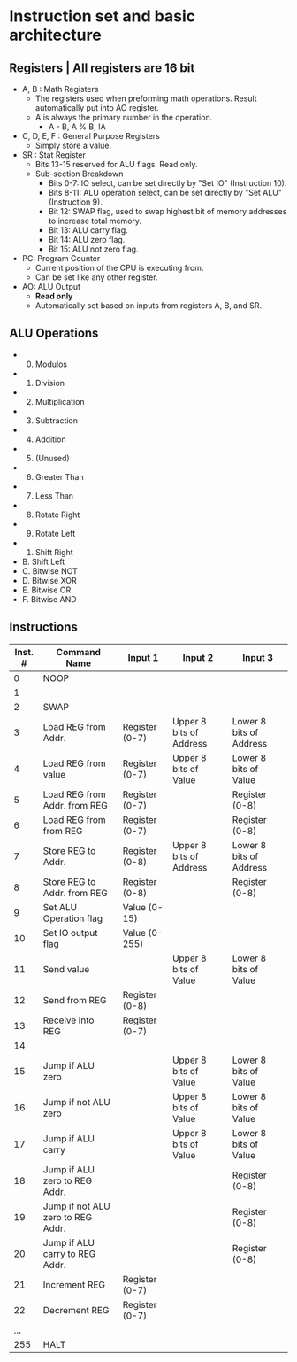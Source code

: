 
# Instruction set and basic architecture 

## Registers | All registers are 16 bit

 -  A, B : Math Registers
	- The registers used when preforming math operations. Result automatically put into AO register.
	-  A is always the primary number in the operation.
		- A - B,   A % B,	!A 
- C, D, E, F : General Purpose Registers
	- Simply store a value.
- SR : Stat Register
	- Bits 13-15 reserved for ALU flags. Read only.
	- Sub-section Breakdown
		- Bits 0-7: IO select, can be set directly by "Set IO" (Instruction 10).
		- Bits 8-11: ALU operation select, can be set directly by "Set ALU" (Instruction 9).
		- Bit 12: SWAP flag, used to swap highest bit of memory addresses to increase total memory.
		- Bit 13: ALU carry flag.
		- Bit 14: ALU zero flag.
		- Bit 15: ALU not zero flag.
- PC: Program Counter
	- Current position of the CPU is executing from.
	- Can be set like any other register.
- AO: ALU Output
	- **Read only**
	- Automatically set based on inputs from registers A, B, and SR.
## ALU Operations
- 0. Modulos
- 1. Division
- 2. Multiplication
- 3. Subtraction
- 4. Addition
- 5. (Unused)
- 6. Greater Than
- 7. Less Than
- 8. Rotate Right
- 9. Rotate Left
- 1. Shift Right
- B. Shift Left
- C. Bitwise NOT
- D. Bitwise XOR
- E. Bitwise OR
- F. Bitwise AND

## Instructions
| Inst. # | Command Name  | Input 1	| Input 2	| Input 3 
|---|---|---|---|---
| 0 | NOOP
| 1 |
| 2 | SWAP
| 3 | Load REG from Addr.| Register (0-7) |Upper 8 bits of Address | Lower 8 bits of Address
| 4 | Load REG from value| Register (0-7) |Upper 8 bits of Value| Lower 8 bits of Value
| 5 | Load REG from Addr. from REG| Register (0-7) | | Register (0-8) 
| 6 | Load REG from from REG| Register (0-7) | | Register (0-8) 
| 7 | Store REG to Addr. | Register (0-8) |Upper 8 bits of Address | Lower 8 bits of Address
| 8 | Store REG to Addr. from  REG| Register (0-8) |   | Register (0-8) 
| 9 | Set ALU Operation flag | Value (0-15)
| 10 | Set IO output flag | Value (0-255)
| 11 | Send value |   |Upper 8 bits of Value| Lower 8 bits of Value
| 12 | Send from REG| Register (0-8)
| 13 | Receive into REG| Register (0-7)
| 14 |
| 15 | Jump if ALU zero |   |Upper 8 bits of Value| Lower 8 bits of Value
| 16 | Jump if not ALU zero |   |Upper 8 bits of Value| Lower 8 bits of Value
| 17 | Jump if ALU carry |   |Upper 8 bits of Value| Lower 8 bits of Value
| 18 | Jump if ALU zero to REG Addr.||| Register (0-8) |
| 19 | Jump if not ALU zero to REG Addr.||| Register (0-8) |
| 20 | Jump if ALU carry to REG Addr.||| Register (0-8) |
| 21 | Increment REG | Register (0-7) |   |   |
| 22 | Decrement REG | Register (0-7) |   |   |
| … |   |   |   |   |
| 255 | HALT |   |   |   |
